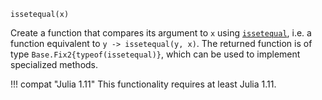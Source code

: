 ```
issetequal(x)
```

Create a function that compares its argument to `x` using [`issetequal`](@ref), i.e. a function equivalent to `y -> issetequal(y, x)`. The returned function is of type `Base.Fix2{typeof(issetequal)}`, which can be used to implement specialized methods.

!!! compat "Julia 1.11"
    This functionality requires at least Julia 1.11.

